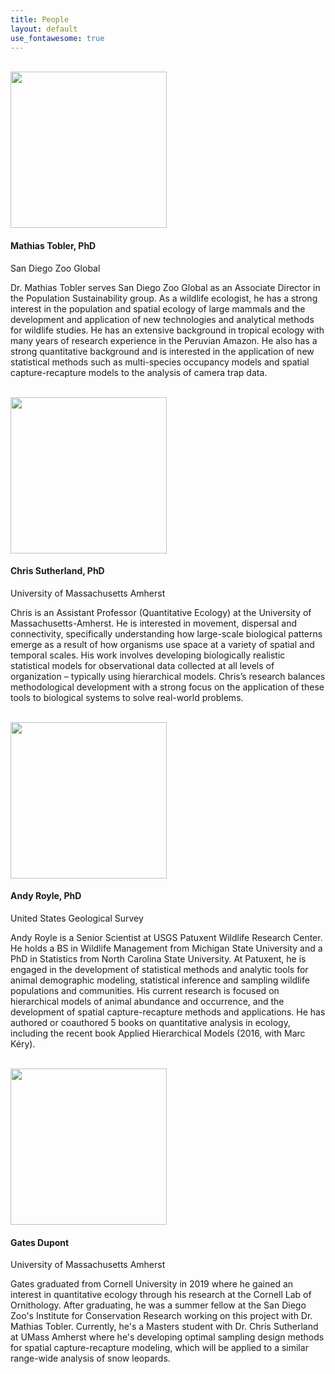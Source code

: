 ```yaml
---
title: People
layout: default
use_fontawesome: true
---
```

<br>
<div class="row content-row">
<div class="col-12 col-sm-4 image-wrapper">
    <img src="{{ site.baseurl }}/images/people/MathiasTobler.jpg" width="250">
</div>
<div class="col-12 col-sm-8">
    <h4>Mathias Tobler, PhD</h4>
    <p class="italic">San Diego Zoo Global</p>
    <p>Dr. Mathias Tobler serves San Diego Zoo Global as an Associate Director in the Population Sustainability group. As a wildlife ecologist, he has a strong interest in the population and spatial ecology of large mammals and the development and application of new technologies and analytical methods for wildlife studies. He has an extensive background in tropical ecology with many years of research experience in the Peruvian Amazon. He also has a strong quantitative background and is interested in the application of new statistical methods such as multi-species occupancy models and spatial capture-recapture models to the analysis of camera trap data.</p>
</div>
</div>

<br>
<div class="row content-row">
<div class="col-12 col-sm-4 image-wrapper">
    <img src="{{ site.baseurl }}/images/people/ChrisSutherland.png" width="250">
</div>
<div class="col-12 col-sm-8">
    <h4>Chris Sutherland, PhD</h4>
    <p class="italic">University of Massachusetts Amherst</p>
    <p>Chris is an Assistant Professor (Quantitative Ecology) at the University of Massachusetts-Amherst. He is interested in movement, dispersal and connectivity, specifically understanding how large-scale biological patterns emerge as a result of how organisms use space at a variety of spatial and temporal scales. His work involves developing biologically realistic statistical models for observational data collected at all levels of organization – typically using hierarchical models. Chris’s research balances methodological development with a strong focus on the application of these tools to biological systems to solve real-world problems. </p>
</div>
</div>

<br>
<div class="row content-row">
<div class="col-12 col-sm-4 image-wrapper">
    <img src="{{ site.baseurl }}/images/people/AndyRoyle.jpg" width="250">
</div>
<div class="col-12 col-sm-8">
    <h4>Andy Royle, PhD</h4>
    <p class="italic">United States Geological Survey</p>
    <p>Andy Royle is a Senior Scientist at USGS Patuxent Wildlife Research Center.  He holds a BS in Wildlife Management from Michigan State University and a PhD in Statistics from North Carolina State University. At Patuxent, he is engaged in the development of statistical methods and analytic tools for animal demographic modeling, statistical inference and sampling wildlife populations and communities. His current research is focused on hierarchical models of animal abundance and occurrence, and the development of spatial capture-recapture methods and applications. He has authored or coauthored 5 books on quantitative analysis in ecology, including the recent book Applied Hierarchical Models (2016, with Marc Kéry).</p>
</div>
</div>

<br>
<div class="row content-row">
<div class="col-12 col-sm-4 image-wrapper">
    <img src="{{ site.baseurl }}/images/people/GatesDupont.jpg" width="250">
</div>
<div class="col-12 col-sm-8">
    <h4>Gates Dupont</h4>
    <p class="italic">University of Massachusetts Amherst</p>
    <p>Gates graduated from Cornell University in 2019 where he gained an interest in quantitative ecology through his research at the Cornell Lab of Ornithology. After graduating, he was a summer fellow at the San Diego Zoo's Institute for Conservation Research working on this project with Dr. Mathias Tobler. Currently, he's a Masters student with Dr. Chris Sutherland at UMass Amherst where he's developing optimal sampling design methods for spatial capture-recapture modeling, which will be applied to a similar range-wide analysis of snow leopards.</p>
</div>
</div>
